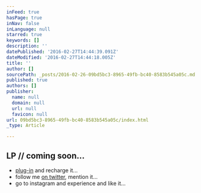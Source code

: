 ```yaml
---
inFeed: true
hasPage: true
inNav: false
inLanguage: null
starred: true
keywords: []
description: ''
datePublished: '2016-02-27T14:44:39.091Z'
dateModified: '2016-02-27T14:44:18.005Z'
title: ''
author: []
sourcePath: _posts/2016-02-26-09bd5bc3-8965-49fb-bc40-8583b545a05c.md
published: true
authors: []
publisher:
  name: null
  domain: null
  url: null
  favicon: null
url: 09bd5bc3-8965-49fb-bc40-8583b545a05c/index.html
_type: Article

---
```

## LP // coming soon...

* [plug-in][0] and recharge it...
* follow me [on twitter][1], mention it...
* go to instagram and experience and like it...

[0]: http://j.mp/hakimsfriends
[1]: http://twitter.com/hakimcallier